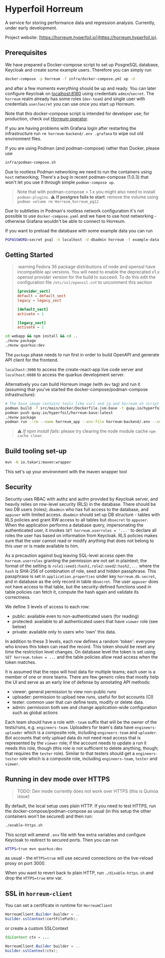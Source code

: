 # Hyperfoil Horreum

A service for storing performance data and regression analysis. Currently, under early development.

Project website: [https://horreum.hyperfoil.io](https://horreum.hyperfoil.io).

## Prerequisites

We have prepared a Docker-compose script to set up PosgreSQL database, Keycloak and create some example users. Therefore you can simply run

```bash
docker-compose -p horreum -f infra/docker-compose.yml up -d
```

and after a few moments everything should be up and ready. You can later configure Keycloak on [localhost:8180](http://localhost:8180) using credentials `admin`/`secret`.
The `horreum` realm already has some roles (`dev-team`) and single user with credentials `user`/`secret` you can use once you start up Horreum.

Note that this docker-compose script is intended for developer use; for production, check out [Horreum operator](https://github.com/Hyperfoil/horreum-operator).

If you are having problems with Grafana login after restarting the infrastructure run `rm horreum-backend/.env .grafana` to wipe out old environment files.

If you are using Podman (and podman-compose) rather than Docker, please use

```bash
infra/podman-compose.sh
```

Due to rootless Podman networking we need to run the containers using `host` networking; There's a bug in recent podman-compose (1.0.3) that won't let you use it through simple `podman-compose up`.

> Note that with podman-compose > 1.x you might also need to install `podman-plugins`.
> :warning: **If postgres fails to start**: remove the volume using `podman volume rm Horreum_horreum_pg12`

Due to subtleties in Podman's rootless network configuration it's not possible to use `docker-compose.yaml`
and we have to use host networking - otherwise Grafana wouldn't be able to connect to Horreum.

If you want to preload the database with some example data you can run

```bash
PGPASSWORD=secret psql -h localhost -U dbadmin horreum -f example-data.sql
```

## Getting Started

> :warning Fedora 36 package distributions of node and openssl have incompatible api versions. You will need to enable the deprecated v1.x openssl provider version for the build to succeed. To do this edit the configuration file `/etc/ssl/openssl.cnf` to uncomment this section
> ``` openssl.conf
> [provider_sect]
> default = default_sect
> legacy = legacy_sect
>
> [default_sect]
> activate = 1
>
> [legacy_sect]
> activate = 1
> ```
 
```bash
cd webapp && npm install && cd ..
./mvnw package
./mvnw quarkus:dev
```

The `package` phase needs to run first in order to build OpenAPI and generate API client for the frontend.

`localhost:3000` to access the create-react-app live code server and `localhost:8080` to access the quarkus development server.

Alternatively you can build Horreum image (with `dev` tag) and run it (assuming that you've started the docker-compose/podman-compose infrastructure):

```bash
# The base image contains tools like curl and jq and horreum.sh script
podman build -f src/main/docker/Dockerfile.jvm.base -t quay.io/hyperfoil/horreum-base:latest .
podman push quay.io/hyperfoil/horreum-base:latest
./mvnw package
podman run --rm --name horreum_app --env-file horreum-backend/.env --network=host quay.io/hyperfoil/horreum:dev
```

> :warning: _If npm install fails_: please try clearing the node module cache `npm cache clean`

## Build tooling set-up

```bash
mvn -N io.takari:maven:wrapper
```

This set's up your environment with the maven wrapper tool

## Security

Security uses RBAC with authz and authn provided by Keycloak server, and heavily relies on row-level security (RLS) in the database.
There should be two DB users (roles); `dbadmin` who has full access to the database, and `appuser` with limited access.
`dbadmin` should set up DB structure - tables with RLS policies and grant RW access to all tables but `dbsecret` to `appuser`.
When the application performs a database query, impersonating the authenticated user, it invokes `SET horreum.userroles = '...'`
to declare all roles the user has based on information from Keycloak. RLS policies makes sure that the user cannot read or modify
anything that does not belong to this user or is made available to him.

As a precaution against bug leaving SQL-level access open the `horreum.userroles` granting the permission are not set in plaintext;
the format of the setting is `role1:seed1:hash1,role2:seed2:hash2,...` where the `hash` is SHA-256 of combination of role, seed
and hidden passphrase. This passphrase is set in `application.properties` under key `horreum.db.secret`, and in database as the only
record in table `dbsecret`. The user `appuser` does not have access to that table, but the security-defined functions used
in table policies can fetch it, compute the hash again and validate its correctness.

We define 3 levels of access to each row:

- public: available even to non-authenticated users (for reading)
- protected: available to all authenticated users that have `viewer` role (see below)
- private: available only to users who 'own' this data.

In addition to these 3 levels, each row defines a random 'token': everyone who knows this token can read the record.
This token should be reset any time the restriction level changes. On database level the token is set using `SET horreum.token = ...`
and the table policies allow read access when the token matches.

It is assumed that the repo will host data for multiple teams; each user is a member of one or more teams.
There are few generic roles that mostly help the UI and serve as an early line of defense by annotating API methods:

- viewer: general permission to view non-public runs
- uploader: permission to upload new runs, useful for bot accounts (CI)
- tester: common user that can define tests, modify or delete data.
- admin: permission both see and change application-wide configuration such as global actions

Each team should have a role with `-team` suffix that will be the owner of the tests/runs, e.g. `engineers-team`.
Uploaders for team's data have `engineers-uploader` which is a composite role, including `engineers-team` and `uploader`.
Bot accounts that only upload data do not need read access that is represented by the `viewer` role; if the account
needs to update a run it needs this role, though (this role is not sufficient to delete anything, though; that requires the `tester` role).
Similar to that testers should get a `engineers-tester` role which is a composite role, including `engineers-team`, `tester` and `viewer`.

## Running in dev mode over HTTPS

> TODO: Dev mode currently does not work over HTTPS (this is Quinoa issue)

By default, the local setup uses plain HTTP. If you need to test HTTPS, run the docker-compose/podman-compose as usual (in this setup the other containers won't be secured) and then run:

```bash
./enable-https.sh
```

This script will amend `.env` file with few extra variables and configure Keycloak to redirect to secured ports. Then you can run

```bash
HTTPS=true mvn quarkus:dev
```

as usual - the `HTTPS=true` will use secured connections on the live-reload proxy on port 3000.

When you want to revert back to plain HTTP, run `./disable-https.sh` and drop the `HTTPS=true` env var.

## SSL in `horreum-client`
You can set a certificate in runtime for `HorreumClient`
```java
HorreumClient.Builder builder = ..
builder.sslContext(certFilePath);
```
or create a custom SSLContext
```java
SSLContext ctx = ...

HorreumClient.Builder builder = ..
builder.sslContext(ctx);
```